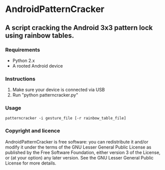 AndroidPatternCracker
=====================

## A script cracking the Android 3x3 pattern lock using rainbow tables.

### Requirements
* Python 2.x
* A rooted Android device

### Instructions

1. Make sure your device is connected via USB
2. Run "python patterncracker.py"

### Usage
```patterncracker -i gesture_file [-r rainbow_table_file]```

### Copyright and licence
AndroidPatternCracker is free software: you can redistribute it and/or modify it under the terms of the GNU Lesser General Public License as published by the Free Software Foundation, either version 3 of the License, or (at your option) any later version.
See the GNU Lesser General Public License for more details.